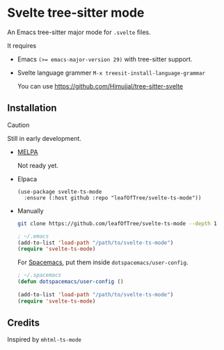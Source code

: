 # Svelte tree-sitter mode

An Emacs tree-sitter major mode for `.svelte` files.

It requires

- Emacs `(>= emacs-major-version 29)` with tree-sitter support.

- Svelte language grammer `M-x treesit-install-language-grammar`

  You can use https://github.com/Himujjal/tree-sitter-svelte

## Installation

> [!CAUTION]
> Still in early development.

- [MELPA][2]

  Not ready yet.

- Elpaca

  ```emacs-lisp
  (use-package svelte-ts-mode
    :ensure (:host github :repo "leafOfTree/svelte-ts-mode"))
  ```

- Manually

  ```bash
  git clone https://github.com/leafOfTree/svelte-ts-mode --depth 1
  ```

  ```lisp
  ; ~/.emacs
  (add-to-list 'load-path "/path/to/svelte-ts-mode")
  (require 'svelte-ts-mode)
  ```

  For [Spacemacs][1], put them inside `dotspacemacs/user-config`.

  ```lisp
  ; ~/.spacemacs
  (defun dotspacemacs/user-config ()
        
  (add-to-list 'load-path "/path/to/svelte-ts-mode")
  (require 'svelte-ts-mode)
  ```

## Credits

Inspired by `mhtml-ts-mode`

[1]: https://github.com/syl20bnr/spacemacs
[2]: https://melpa.org/#/svelte-mode

